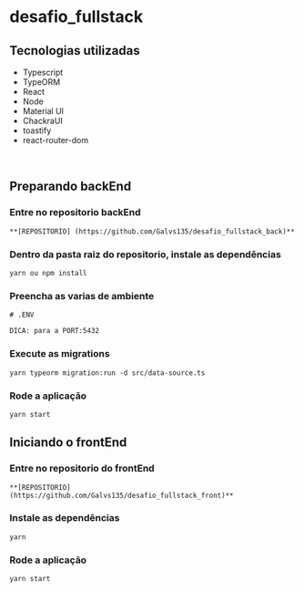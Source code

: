 # desafio_fullstack

## Tecnologias utilizadas

- Typescript
- TypeORM
- React
- Node
- Material UI
- ChackraUI
- toastify
- react-router-dom

<br/>

## Preparando backEnd

### Entre no repositorio backEnd

```
**[REPOSITORIO] (https://github.com/Galvs135/desafio_fullstack_back)**
```

### Dentro da pasta raiz do repositorio, instale as dependências

```
yarn ou npm install
```

### Preencha as varias de ambiente

```
# .ENV

DICA: para a PORT:5432
```

### Execute as migrations

```
yarn typeorm migration:run -d src/data-source.ts
```

### Rode a aplicação

```
yarn start

```

## Iniciando o frontEnd

### Entre no repositorio do frontEnd

```
**[REPOSITORIO] (https://github.com/Galvs135/desafio_fullstack_front)**
```

### Instale as dependências

```
yarn
```

### Rode a aplicação

```
yarn start
```
